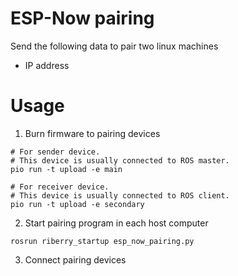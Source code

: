 # ESP-Now pairing

Send the following data to pair two linux machines

- IP address

# Usage

1. Burn firmware to pairing devices

```
# For sender device.
# This device is usually connected to ROS master.
pio run -t upload -e main

# For receiver device.
# This device is usually connected to ROS client.
pio run -t upload -e secondary
```

2. Start pairing program in each host computer

```
rosrun riberry_startup esp_now_pairing.py
```

3. Connect pairing devices
